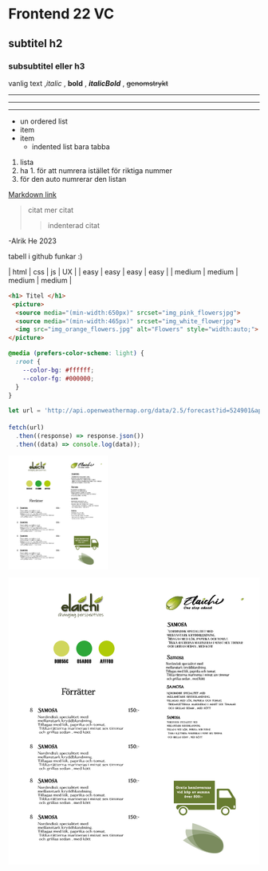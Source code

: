 # Frontend 22 VC 
## subtitel h2
### subsubtitel eller h3

vanlig text ,*italic* , **bold** , ***italicBold*** , ~~genomstrykt~~

***
---
___



- un ordered list
- item
- item
    - indented list bara tabba

1. lista 
1. ha 1. för att numrera istället för riktiga nummer 
1. för den auto numrerar den listan

[Markdown link](https://www.markdownguide.org/basic-syntax/)

> citat
> mer citat
>> indenterad citat

-Alrik He 2023


tabell i github funkar :)

| html | css | js | UX |
| easy | easy | easy | easy |
| medium | medium | medium | medium |

``` html
<h1> Titel </h1>
 <picture>
  <source media="(min-width:650px)" srcset="img_pink_flowersjpg">
  <source media="(min-width:465px)" srcset="img_white_flowerjpg">
  <img src="img_orange_flowers.jpg" alt="Flowers" style="width:auto;">
</picture> 
```

```css
@media (prefers-color-scheme: light) {
  :root {
    --color-bg: #ffffff;
    --color-fg: #000000;
  }
}
```

```js
let url = 'http://api.openweathermap.org/data/2.5/forecast?id=524901&appid=fvf3rhj45h32ghj4234'

fetch(url)
  .then((response) => response.json())
  .then((data) => console.log(data));
```
<img src="images\elaichi mockup-01.jpg" alt="isolated" width="200"/>

![image info](/images/elaichi%20mockup-01.jpg)
